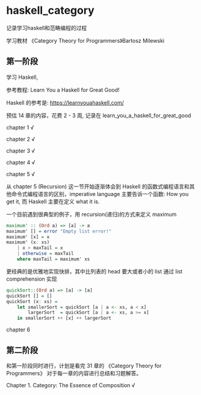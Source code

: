 # haskell_category
记录学习haskell和范畴编程的过程

学习教材 《Category Theory for Programmers》Bartosz Milewski

## 第一阶段
学习 Haskell, 

参考教程: Learn You a Haskell for Great Good!

Haskell 的参考是: https://learnyouahaskell.com/

预估 14 章的内容，花费 2 - 3 周, 记录在 learn_you_a_haskell_for_great_good

chapter 1 √

chapter 2 √

chapter 3 √

chapter 4 √

chapter 5 √

从 chapter 5 (Recursion) 这一节开始逐渐体会到 Haskell 的函数式编程语言和其他命令式编程语言的区别，imperative language 主要告诉一个函数: How you get it, 而 Haskell 主要在定义 what it is.

一个目前遇到很典型的例子，用 recursion(递归)的方式来定义 maximum
```haskell
maximum' :: (Ord a) => [a] -> a
maximum' [] = error "Empty list error!"
maximum' [x] = x
maximum' (x: xs)
    | x > maxTail = x
    | otherwise = maxTail
    where maxTail = maximum' xs
```

更经典的是优雅地实现快排，其中比列表的 head 要大或者小的 list 通过 list comprehension 实现
```haskell
quickSort::(Ord a) => [a] -> [a]
quickSort [] = []
quickSort (x: xs) = 
    let smallerSort = quickSort [a | a <- xs, a < x]
        largerSort  = quickSort [a | a <- xs, a >= x]
    in smallerSort ++ [x] ++ largerSort
```

chapter 6

## 第二阶段

和第一阶段同时进行，计划是看完 31 章的 《Category Theory for Programmers》
对于每一章的内容进行总结和习题解答。

Chapter 1. Category: The Essence of Composition √
